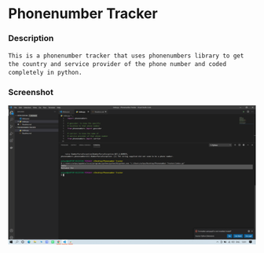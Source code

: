 # Phonenumber Tracker

### Description

`This is a phonenumber tracker that uses phonenumbers library to get the country and service provider of the phone number and coded completely in python.`

### Screenshot

<img src="number.png">
